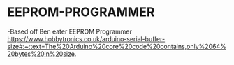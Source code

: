 # EEPROM-PROGRAMMER

-Based off Ben eater EEPROM Programmer
https://www.hobbytronics.co.uk/arduino-serial-buffer-size#:~:text=The%20Arduino%20core%20code%20contains,only%2064%20bytes%20in%20size.
